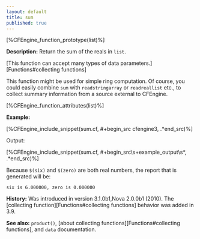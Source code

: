 ```yaml
---
layout: default
title: sum
published: true
---
```


[%CFEngine_function_prototype(list)%]

**Description:** Return the sum of the reals in `list`.

[This function can accept many types of data parameters.][Functions#collecting functions]

This function might be used for simple ring computation. Of course, you could
easily combine `sum` with `readstringarray` or `readreallist` etc., to collect
summary information from a source external to CFEngine.

[%CFEngine_function_attributes(list)%]

**Example:**

[%CFEngine_include_snippet(sum.cf, #\+begin_src cfengine3, .*end_src)%]

Output:

[%CFEngine_include_snippet(sum.cf, #\+begin_src\s+example_output\s*, .*end_src)%]

Because `$(six)` and `$(zero)` are both real numbers, the report that is
generated will be:

```
six is 6.000000, zero is 0.000000
```

**History:** Was introduced in version 3.1.0b1,Nova 2.0.0b1 (2010). The [collecting function][Functions#collecting functions] behavior was added in 3.9.

**See also:** `product()`, [about collecting functions][Functions#collecting functions], and `data` documentation.
